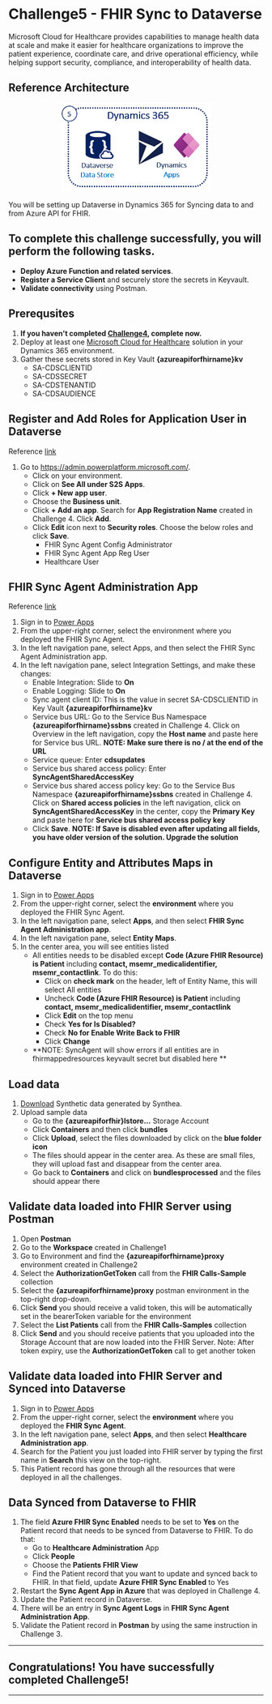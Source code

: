 # Challenge5 - FHIR Sync to Dataverse

Microsoft Cloud for Healthcare provides capabilities to manage health data at scale and make it easier for healthcare organizations to improve the patient experience, coordinate care, and drive operational efficiency, while helping support security, compliance, and interoperability of health data.

## Reference Architecture
<center><img src="../images/fhir-dv.png" width="300"></center>

You will be setting up Dataverse in Dynamics 365 for Syncing data to and from Azure API for FHIR.

## To complete this challenge successfully, you will perform the following tasks.

* **Deploy Azure Function and related services**. 
* **Register a Service Client** and securely store the secrets in Keyvault.
* **Validate connectivity** using Postman.

## Prerequsites

1. **If you haven't completed [Challenge4](../Challenge4-FHIRSyncAgent/ReadMe.md), complete now.**
2. Deploy at least one [Microsoft Cloud for Healthcare](https://docs.microsoft.com/en-us/industry/healthcare/configure-cloud-for-healthcare#use-the-microsoft-cloud-solution-center-for-setup) solution in your Dynamics 365 environment.
3. Gather these secrets stored in Key Vault **{azureapiforfhirname}kv**
   * SA-CDSCLIENTID
   * SA-CDSSECRET
   * SA-CDSTENANTID
   * SA-CDSAUDIENCE

## Register and Add Roles for Application User in Dataverse
Reference [link](https://docs.microsoft.com/en-us/dynamics365/industry/healthcare/configure-sync-clinical-data#update-integration-settings)
1. Go to https://admin.powerplatform.microsoft.com/. 
   * Click on your environment. 
   * Click on **See All under S2S Apps**. 
   * Click **+ New app user**. 
   * Choose the **Business unit**. 
   * Click **+ Add an app**. Search for **App Registration Name** created in Challenge 4. Click **Add**.
   * Click **Edit** icon next to **Security roles**. Choose the below roles and click **Save**.
      * FHIR Sync Agent Config Administrator 
      * FHIR Sync Agent App Reg User 
      * Healthcare User  

## FHIR Sync Agent Administration App
Reference [link](https://docs.microsoft.com/en-us/dynamics365/industry/healthcare/configure-sync-clinical-data#use-fhir-sync-agent-administration)
1. Sign in to [Power Apps](https://make.powerapps.com/)
2. From the upper-right corner, select the environment where you deployed the FHIR Sync Agent.
3. In the left navigation pane, select Apps, and then select the FHIR Sync Agent Administration app.
4. In the left navigation pane, select Integration Settings, and make these changes:
   * Enable Integration: Slide to **On**
   * Enable Logging: Slide to **On**
   * Sync agent client ID: This is the value in secret SA-CDSCLIENTID in Key Vault **{azureapiforfhirname}kv**
   * Service bus URL: Go to the Service Bus Namespace **{azureapiforfhirname}ssbns** created in Challenge 4. Click on Overview in the left navigation, copy the **Host name** and paste here for Service bus URL. **NOTE: Make sure there is no / at the end of the URL**
   * Service queue: Enter **cdsupdates**
   * Service bus shared access policy: Enter **SyncAgentSharedAccessKey**
   * Service bus shared access policy key: Go to the Service Bus Namespace **{azureapiforfhirname}ssbns** created in Challenge 4. Click on **Shared access policies** in the left navigation, click on **SyncAgentSharedAccessKey** in the center, copy the **Primary Key** and paste here for **Service bus shared access policy key**
   * Click **Save**. **NOTE: If Save is disabled even after updating all fields, you have older version of the solution. Upgrade the solution**

## Configure Entity and Attributes Maps in Dataverse
1. Sign in to [Power Apps](https://make.powerapps.com/)
2. From the upper-right corner, select the **environment** where you deployed the FHIR Sync Agent.
3. In the left navigation pane, select **Apps**, and then select **FHIR Sync Agent Administration app**.
4. In the left navigation pane, select **Entity Maps**.
5. In the center area, you will see entities listed
   * All entities needs to be disabled except **Code (Azure FHIR Resource) is Patient** including **contact, msemr_medicalidentifier, msemr_contactlink**. To do this:
      * Click on **check mark** on the header, left of Entity Name, this will select All entities
      * Uncheck **Code (Azure FHIR Resource) is Patient** including **contact, msemr_medicalidentifier, msemr_contactlink**
      * Click **Edit** on the top menu
      * Check **Yes for Is Disabled?**
      * Check **No for Enable Write Back to FHIR**
      * Click **Change**
   * **NOTE: SyncAgent will show errors if all entities are in fhirmappedresources keyvault secret but disabled here **

## Load data
1. [Download](../SampleDataForSync) Synthetic data generated by Synthea.
2. Upload sample data
   * Go to the **{azureapiforfhir}lstore...** Storage Account
   * Click **Containers** and then click **bundles**
   * Click **Upload**, select the files downloaded by click on the **blue folder icon**
   * The files should appear in the center area. As these are small files, they will upload fast and disappear from the center area.
   * Go back to **Containers** and click on **bundlesprocessed** and the files should appear there

## Validate data loaded into FHIR Server using Postman
1. Open **Postman**
2. Go to the **Workspace** created in Challenge1
3. Go to Environment and find the **{azureapiforfhirname}proxy** environment created in Challenge2
4. Select the **AuthorizationGetToken** call from the **FHIR Calls-Sample** collection 
7. Select the **{azureapiforfhirname}proxy** postman environment in the top-right drop-down. 
8. Click **Send** you should receive a valid token, this will be automatically set in the bearerToken variable for the environment
9. Select the **List Patients** call from the **FHIR Calls-Samples** collection
10. Click **Send** and you should receive patients that you uploaded into the Storage Account that are now loaded into the FHIR Server.
Note: After token expiry, use the **AuthorizationGetToken** call to get another token

## Validate data loaded into FHIR Server and Synced into Dataverse
1. Sign in to [Power Apps](https://make.powerapps.com/)
2. From the upper-right corner, select the **environment** where you deployed the **FHIR Sync Agent**.
3. In the left navigation pane, select **Apps**, and then select **Healthcare Administration app**.
4. Search for the Patient you just loaded into FHIR server by typing the first name in **Search** this view on the top-right.
5. This Patient record has gone through all the resources that were deployed in all the challenges.

## Data Synced from Dataverse to FHIR
1. The field **Azure FHIR Sync Enabled** needs to be set to **Yes** on the Patient record that needs to be synced from Dataverse to FHIR. To do that:
   * Go to **Healthcare Administration** App
   * Click **People**
   * Choose the **Patients FHIR View**
   * Find the Patient record that you want to update and synced back to FHIR. In that field, update **Azure FHIR Sync Enabled** to Yes 
2. Restart the **Sync Agent App in Azure** that was deployed in Challenge 4.
3. Update the Patient record in Dataverse.
4. There will be an entry in **Sync Agent Logs** in **FHIR Sync Agent Administration App**.
5. Validate the Patient record in **Postman** by using the same instruction in Challenge 3.

---

## Congratulations! You have successfully completed Challenge5! 

---


